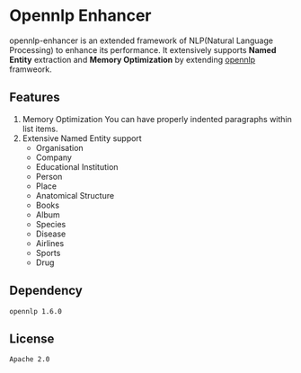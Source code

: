 # Opennlp Enhancer

opennlp-enhancer is an extended framework of NLP(Natural Language Processing) to enhance its performance. It extensively supports **Named Entity** extraction and **Memory Optimization** by extending [opennlp](https://opennlp.apache.org/) framweork.

## Features

1. Memory Optimization 
   You can have properly indented paragraphs within list items.
2. Extensive Named Entity support 
   * Organisation
   * Company
   * Educational Institution
   * Person
   * Place
   * Anatomical Structure
   * Books
   * Album
   * Species
   * Disease
   * Airlines
   * Sports
   * Drug

## Dependency

`opennlp 1.6.0`

## License

`Apache 2.0`


